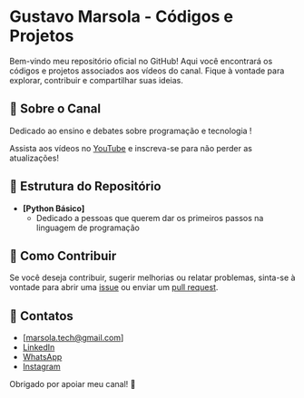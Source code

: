 # Gustavo Marsola - Códigos e Projetos 

Bem-vindo meu repositório oficial no GitHub! Aqui você encontrará os códigos e projetos associados aos vídeos do canal. Fique à vontade para explorar, contribuir e compartilhar suas ideias.

## 🚀 Sobre o Canal

Dedicado ao ensino e debates sobre programação e tecnologia !

Assista aos vídeos no [YouTube](https://www.youtube.com/channel/UCdF6sIM85qV0QrXQck7JfpQ) e inscreva-se para não perder as atualizações!

## 📂 Estrutura do Repositório

- **[Python Básico]**
  - Dedicado a pessoas que querem dar os primeiros passos na linguagem de programação

## 🔧 Como Contribuir

Se você deseja contribuir, sugerir melhorias ou relatar problemas, sinta-se à vontade para abrir uma [issue](https://github.com/GustavoMarsola/youtube-python/issues) ou enviar um [pull request](https://github.com/GustavoMarsola/youtube-python/pulls).


## 📧 Contatos

- [marsola.tech@gmail.com]
- [LinkedIn](https://www.linkedin.com/in/gustavo-marsola-borges-087a7617b/)
- [WhatsApp](https://wa.me/5511973437731)
- [Instagram](https://www.instagram.com/gustavomarsola/)

Obrigado por apoiar meu canal! 👋
